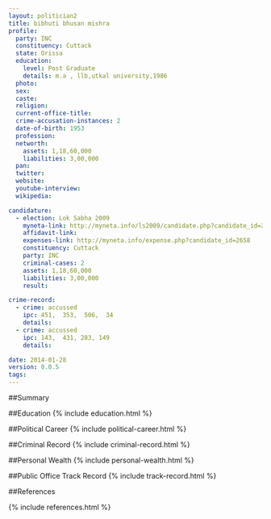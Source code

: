```yaml
---
layout: politician2
title: bibhuti bhusan mishra
profile: 
  party: INC
  constituency: Cuttack
  state: Orissa
  education: 
    level: Post Graduate
    details: m.a , llb,utkal university,1986
  photo: 
  sex: 
  caste: 
  religion: 
  current-office-title: 
  crime-accusation-instances: 2
  date-of-birth: 1953
  profession: 
  networth: 
    assets: 1,18,60,000
    liabilities: 3,00,000
  pan: 
  twitter: 
  website: 
  youtube-interview: 
  wikipedia: 

candidature: 
  - election: Lok Sabha 2009
    myneta-link: http://myneta.info/ls2009/candidate.php?candidate_id=2658
    affidavit-link: 
    expenses-link: http://myneta.info/expense.php?candidate_id=2658
    constituency: Cuttack 
    party: INC
    criminal-cases: 2
    assets: 1,18,60,000
    liabilities: 3,00,000
    result:  

crime-record: 
  - crime: accussed
    ipc: 451,  353,  506,  34
    details:  
  - crime: accussed
    ipc: 143,  431, 283, 149
    details:  

date: 2014-01-28
version: 0.0.5
tags: 
---
```

##Summary


##Education
{% include education.html %}


##Political Career
{% include political-career.html %}


##Criminal Record
{% include criminal-record.html %}


##Personal Wealth
{% include personal-wealth.html %}


##Public Office Track Record
{% include track-record.html %}


##References


{% include references.html %}
